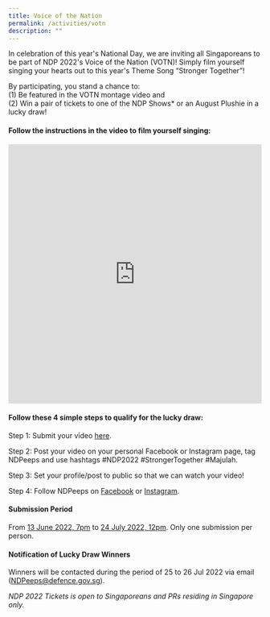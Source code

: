 ```yaml
---
title: Voice of the Nation
permalink: /activities/votn
description: ""
---
```

In celebration of this year's National Day, we are inviting all Singaporeans to be part of NDP 2022's Voice of the Nation (VOTN)! Simply film yourself singing your hearts out to this year's Theme Song “Stronger Together”!

By participating, you stand a chance to: 
<br>(1) Be featured in the VOTN montage video and 
<br>(2) Win a pair of tickets to one of the NDP Shows* or an August Plushie in a lucky draw!

#### Follow the instructions in the video to film yourself singing:

<iframe width="100%" frameborder="0" height="515" src="https://www.youtube.com/embed/IScTJbj_6kc" title="NDP" frameborder="0"allowfullscreen></iframe>

#### Follow these 4 simple steps to qualify for the lucky draw:
Step 1: Submit your video <a href="https://unearthedproductions.com.sg/ndp-2022-votn/" target="_blank">here</a>.

Step 2: Post your video on your personal Facebook or Instagram page, tag NDPeeps and use hashtags #NDP2022 #StrongerTogether #Majulah.

Step 3: Set your profile/post to public so that we can watch your video!

Step 4: Follow NDPeeps on <a href="https://www.facebook.com/NDPeeps" target="_blank">Facebook</a> or <a href="https://www.instagram.com/ndpeeps/?hl=en" target="_blank">Instagram</a>.


#### Submission Period
From <u>13 June 2022, 7pm</u> to <u>24 July 2022, 12pm</u>. Only one submission per person. 

#### Notification of Lucky Draw Winners 

Winners will be contacted during the period of 25 to 26 Jul 2022 via email ([NDPeeps@defence.gov.sg](#)).

*NDP 2022 Tickets is open to Singaporeans and PRs residing in Singapore only.*